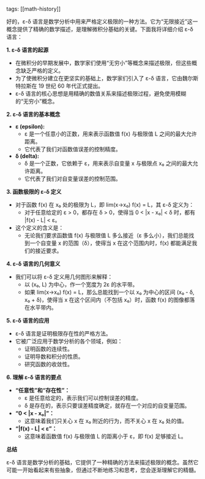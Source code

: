 tags: [[math-history]]

好的，ε-δ 语言是数学分析中用来严格定义极限的一种方法。它为“无限接近”这一概念提供了精确的数学描述，是理解微积分基础的关键。下面我将详细介绍 ε-δ 语言：

**1. ε-δ 语言的起源**

- 在微积分的早期发展中，数学家们使用“无穷小”等概念来描述极限，但这些概念缺乏严格的定义。
- 为了使微积分建立在更坚实的基础上，数学家们引入了 ε-δ 语言，它由魏尔斯特拉斯在 19 世纪 60 年代正式提出。
- ε-δ 语言的核心思想是用精确的数值关系来描述极限过程，避免使用模糊的“无穷小”概念。

**2. ε-δ 语言的基本概念**

- **ε (epsilon):**
    - ε 是一个任意小的正数，用来表示函数值 f(x) 与极限值 L 之间的最大允许距离。
    - 它代表了我们对函数值误差的控制精度。
- **δ (delta):**
    - δ 是一个正数，它依赖于 ε，用来表示自变量 x 与极限点 x₀ 之间的最大允许距离。
    - 它代表了我们对自变量误差的控制范围。

**3. 函数极限的 ε-δ 定义**

- 对于函数 f(x) 在 x₀ 处的极限为 L，即 lim(x→x₀) f(x) = L，其 ε-δ 定义为：
    - 对于任意给定的 ε > 0，都存在 δ > 0，使得当 0 < |x - x₀| < δ 时，都有 |f(x) - L| < ε。
- 这个定义的含义是：
    - 无论我们要求函数值 f(x) 与极限值 L 多么接近（ε 多么小），我们总能找到一个自变量 x 的范围（δ），使得当 x 在这个范围内时，f(x) 都能满足我们的接近要求。

**4. ε-δ 语言的几何意义**

- 我们可以将 ε-δ 定义用几何图形来解释：
    - 以 (x₀, L) 为中心，作一个宽度为 2ε 的水平带。
    - 如果 lim(x→x₀) f(x) = L，那么总能找到一个以 x₀ 为中心的区间 (x₀ - δ, x₀ + δ)，使得当 x 在这个区间内（不包括 x₀）时，函数 f(x) 的图像都落在水平带内。

**5. ε-δ 语言的应用**

- ε-δ 语言是证明极限存在性的严格方法。
- 它被广泛应用于数学分析的各个领域，例如：
    - 证明函数的连续性。
    - 证明导数和积分的性质。
    - 研究函数的收敛性。

**6. 理解 ε-δ 语言的要点**

- **“任意性”和“存在性”：**
    - ε 是任意给定的，表示我们可以控制误差的精度。
    - δ 是存在的，表示只要误差精度确定，就存在一个对应的自变量范围。
- **“0 < |x - x₀|”：**
    - 这意味着我们只关心 x 在 x₀ 附近的行为，而不关心 x 在 x₀ 处的值。
- **“|f(x) - L| < ε”：**
    - 这意味着函数值 f(x) 与极限值 L 的距离小于 ε，即 f(x) 足够接近 L。

**总结**

ε-δ 语言是数学分析的基础，它提供了一种精确的方法来描述极限的概念。虽然它可能一开始看起来有些抽象，但通过不断地练习和思考，您会逐渐理解它的精髓。